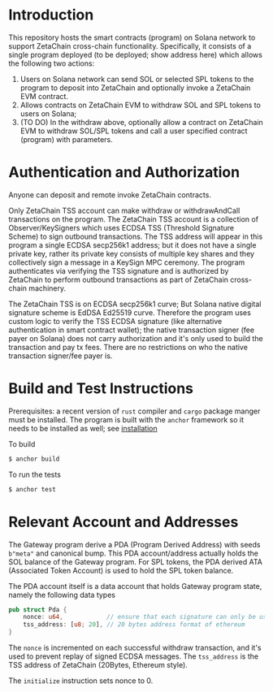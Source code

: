 # Introduction

This repository hosts the smart contracts (program)
on Solana network to support ZetaChain cross-chain
functionality. Specifically, it consists of a single
program deployed (to be deployed; show address here)
which allows the following two actions: 

1. Users on Solana network can send SOL or selected
SPL tokens to the program to deposit into ZetaChain
and optionally invoke a ZetaChain EVM contract. 
2. Allows contracts on ZetaChain EVM to withdraw
SOL and SPL tokens to users on Solana;
3. (TO DO) In the withdraw above, optionally allow
a contract on ZetaChain EVM to withdraw SOL/SPL tokens
and call a user specified contract (program) with
parameters. 

# Authentication and Authorization

Anyone can deposit and remote invoke ZetaChain contracts. 

Only ZetaChain TSS account can make withdraw or withdrawAndCall
transactions on the program. The ZetaChain TSS account
is a collection of Observer/KeySigners which uses
ECDSA TSS (Threshold Signature Scheme) to sign 
outbound transactions. The TSS address will appear in this program
a single ECDSA secp256k1 address; but it does
not have a single private key, rather its private
key consists of multiple key shares and they collectively
sign a message in a KeySign MPC ceremony. 
The program authenticates
via verifying the TSS signature and is authorized
by ZetaChain to perform outbound transactions as
part of ZetaChain cross-chain machinery. 

The ZetaChain TSS is on ECDSA secp256k1 curve; 
But Solana native digital signature scheme is
EdDSA Ed25519 curve.  Therefore the program uses
custom logic to verify the TSS ECDSA signature
(like alternative authentication in smart contract wallet); 
the native transaction signer (fee payer on Solana)
does not carry authorization and it's only used
to build the transaction and pay tx fees. There
are no restrictions on who the native transaction
signer/fee payer is. 

# Build and Test Instructions

Prerequisites: a recent version of `rust` compiler
and `cargo` package manger must be installed. The program
is built with the `anchor` framework so it needs to be
installed as well; see [installation](https://www.anchor-lang.com/docs/installation)

To build
```bash
$ anchor build
```

To run the tests
```bash
$ anchor test
```

# Relevant Account and Addresses

The Gateway program derive a PDA (Program Derived Address)
with seeds `b"meta"` and canonical bump. 
This PDA account/address actually holds the SOL
balance of the Gateway program. For SPL tokens, 
the PDA derived ATA (Associated Token Account) is
used to hold the SPL token balance.

The PDA account itself is a data account that holds
Gateway program state, namely the following data types
```rust
pub struct Pda {
    nonce: u64,            // ensure that each signature can only be used once
    tss_address: [u8; 20], // 20 bytes address format of ethereum
}
```
The `nonce` is incremented on each successful withdraw transaction,
and it's used to prevent replay of signed ECDSA messages. 
The `tss_address` is the TSS address of ZetaChain (20Bytes,
Ethereum style). 

The `initialize` instruction sets nonce to 0. 